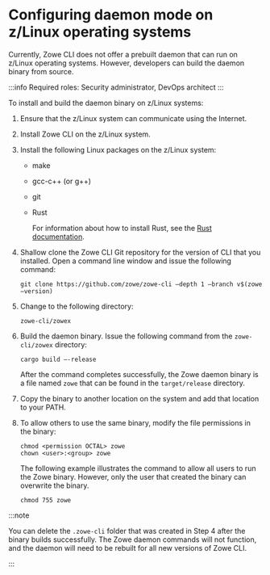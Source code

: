 # Configuring daemon mode on z/Linux operating systems

Currently, Zowe CLI does not offer a prebuilt daemon that can run on z/Linux operating systems. However, developers can build the daemon binary from source.

:::info Required roles: Security administrator, DevOps architect
:::

To install and build the daemon binary on z/Linux systems:

1. Ensure that the z/Linux system can communicate using the Internet.
2. Install Zowe CLI on the z/Linux system.
3. Install the following Linux packages on the z/Linux system:

    - make
    - gcc-c++ (or g++)
    - git
    - Rust
      
      For information about how to install Rust, see the [Rust documentation](https://forge.rust-lang.org/infra/other-installation-methods.html).
4. Shallow clone the Zowe CLI Git repository for the version of CLI that you installed. Open a command line window and issue the following command:

    ```
    git clone https://github.com/zowe/zowe-cli –depth 1 –branch v$(zowe –version)
    ```

5. Change to the following directory:

   ```
   zowe-cli/zowex
   ```

6. Build the daemon binary. Issue the following command from the `zowe-cli/zowex` directory:

   ```
   cargo build —-release
   ```

   After the command completes successfully, the Zowe daemon binary is a file named `zowe` that can be found in the `target/release` directory.

7. Copy the binary to another location on the system and add that location to your PATH.
8. To allow others to use the same binary, modify the file permissions in the binary: 

   ```
   chmod <permission OCTAL> zowe
   chown <user>:<group> zowe
   ```

   The following example illustrates the command to allow all users to run the Zowe binary. However, only the user that created the binary can overwrite the binary.

   ```
   chmod 755 zowe
   ```

  :::note
  
  You can delete the `.zowe-cli` folder that was created in Step 4 after the binary builds successfully. The Zowe daemon commands will not function, and the daemon will need to be rebuilt for all new versions of Zowe CLI.

  :::
